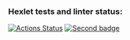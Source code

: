 ### Hexlet tests and linter status:
[![Actions Status](https://github.com/IVF13/java-project-lvl1/workflows/hexlet-check/badge.svg)](https://github.com/IVF13/java-project-lvl1/actions)
[![Second badge](https://github.com/IVF13/java-project-lvl1/tree/main/.github/workflows/github-actions-demo/badge.svg)](https://github.com/IVF13/java-project-lvl1/actions)
